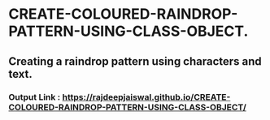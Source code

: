 # CREATE-COLOURED-RAINDROP-PATTERN-USING-CLASS-OBJECT.

## Creating a raindrop pattern using characters and text.

### Output Link :  https://rajdeepjaiswal.github.io/CREATE-COLOURED-RAINDROP-PATTERN-USING-CLASS-OBJECT/
